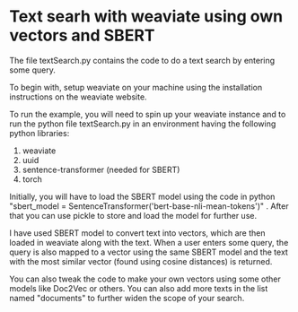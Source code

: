 # Text searh with weaviate using own vectors and SBERT

The file textSearch.py contains the code to do a text search by entering some query.

To begin with, setup weaviate on your machine using the installation instructions on the weaviate website.

To run the example, you will need to spin up your weaviate instance and to run  the python file textSearch.py in an environment having the following python libraries:
1. weaviate
2. uuid
3. sentence-transformer (needed for SBERT)
4. torch

Initially, you will have to load the SBERT model using the code in python "sbert_model = SentenceTransformer('bert-base-nli-mean-tokens')" .
After that you can use pickle to store and load the model for further use. 

I have used SBERT model to convert text into vectors, which are then loaded in weaviate along with the text.
When a user enters some query, the query is also mapped to a vector using the same SBERT model and the text
with the most similar vector (found using cosine distances) is returned.

You can also tweak the code to make your own vectors using some other models like Doc2Vec or others.
You can also add more texts in the list named "documents" to further widen the scope of your search.
